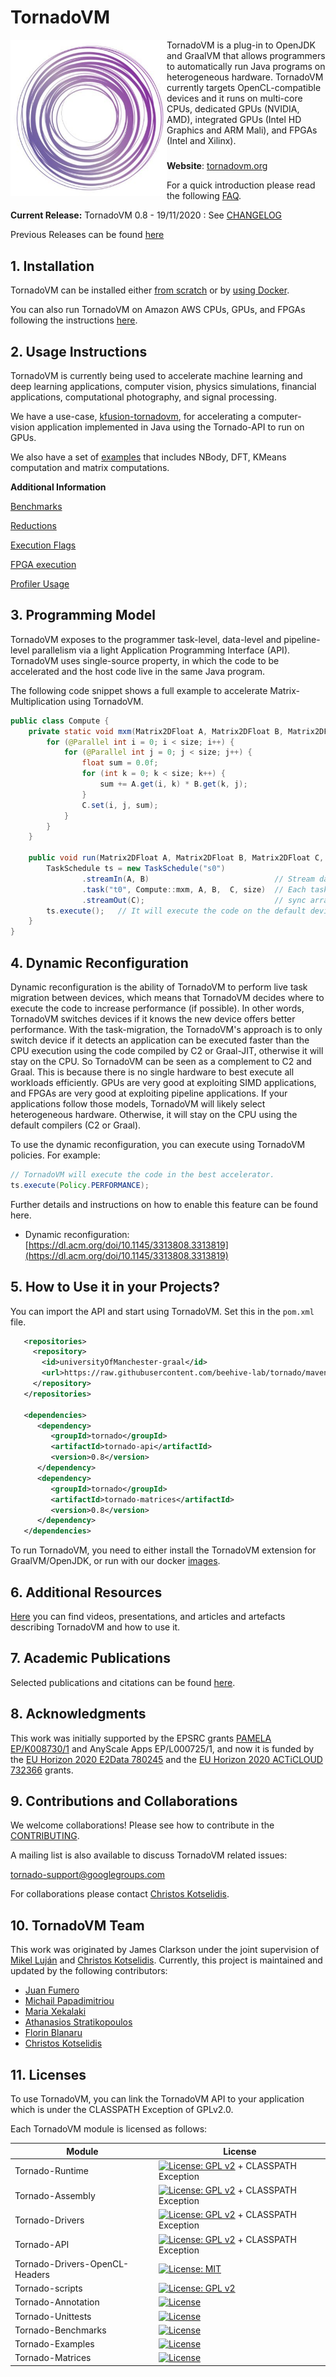 # TornadoVM

<img align="left" width="250" height="250" src="etc/tornadoVM_Logo.jpg">
TornadoVM is a plug-in to OpenJDK and GraalVM that allows programmers to automatically run Java programs on heterogeneous hardware. TornadoVM currently targets OpenCL-compatible devices and it runs on multi-core CPUs, dedicated GPUs (NVIDIA, AMD), integrated GPUs (Intel HD Graphics and ARM Mali), and FPGAs (Intel and Xilinx).

#####
**Website**: [tornadovm.org](tornadovm.org)

For a quick introduction please read the following [FAQ](assembly/src/docs/15_FAQ.md).

**Current Release:** TornadoVM 0.8  - 19/11/2020 : See [CHANGELOG](assembly/src/docs/CHANGELOG.md#tornadovm-08)


Previous Releases can be found [here](assembly/src/docs/Releases.md)

## 1. Installation

TornadoVM can be installed either [from scratch](INSTALL.md) or by [using Docker](assembly/src/docs/13_INSTALL_WITH_DOCKER.md).

You can also run TornadoVM on Amazon AWS CPUs, GPUs, and FPGAs following the instructions [here](assembly/src/docs/17_AWS.md).

## 2. Usage Instructions

TornadoVM is currently being used to accelerate machine learning and deep learning applications, computer vision, physics simulations, financial applications, computational photography, and signal processing.

We have a use-case, [kfusion-tornadovm](https://github.com/beehive-lab/kfusion-tornadovm), for accelerating a computer-vision application implemented in Java using the Tornado-API to run on GPUs.

We also have a set of [examples](https://github.com/beehive-lab/TornadoVM/tree/master/examples/src/main/java/uk/ac/manchester/tornado/examples) that includes NBody, DFT, KMeans computation and matrix computations.

**Additional Information**

[Benchmarks](assembly/src/docs/4_BENCHMARKS.md)

[Reductions](assembly/src/docs/5_REDUCTIONS.md)

[Execution Flags](assembly/src/docs/6_TORNADO_FLAGS.md)

[FPGA execution](assembly/src/docs/7_FPGA.md)

[Profiler Usage](assembly/src/docs/9_PROFILER.md)


## 3. Programming Model

TornadoVM exposes to the programmer task-level, data-level and pipeline-level parallelism via a light Application Programming Interface (API). TornadoVM uses single-source property, in which the code to be accelerated and the host code live in the same Java program.

The following code snippet shows a full example to accelerate Matrix-Multiplication using TornadoVM.

```java
public class Compute {
    private static void mxm(Matrix2DFloat A, Matrix2DFloat B, Matrix2DFloat C, final int size) {
        for (@Parallel int i = 0; i < size; i++) {
            for (@Parallel int j = 0; j < size; j++) {
                float sum = 0.0f;
                for (int k = 0; k < size; k++) {
                    sum += A.get(i, k) * B.get(k, j);
                }
                C.set(i, j, sum);
            }
        }
    }

    public void run(Matrix2DFloat A, Matrix2DFloat B, Matrix2DFloat C, final int size) {
        TaskSchedule ts = new TaskSchedule("s0")
                .streamIn(A, B)                            // Stream data from host to device
                .task("t0", Compute::mxm, A, B,  C, size)  // Each task points to an existing Java method
                .streamOut(C);                             // sync arrays with the host side
        ts.execute();   // It will execute the code on the default device (e.g. a GPU)
    }
}
```


## 4. Dynamic Reconfiguration

Dynamic reconfiguration is the ability of TornadoVM to perform live task migration between devices, which means that TornadoVM decides where to execute the code to increase performance (if possible). In other words, TornadoVM switches devices if it knows the new device offers better performance. With the task-migration, the TornadoVM's approach is to only switch device if it detects an application can be executed faster than the CPU execution using the code compiled by C2 or Graal-JIT, otherwise it will stay on the CPU. So TornadoVM can be seen as a complement to C2 and Graal. This is because there is no single hardware to best execute all workloads efficiently. GPUs are very good at exploiting SIMD applications, and FPGAs are very good at exploiting pipeline applications. If your applications follow those models, TornadoVM will likely select heterogeneous hardware. Otherwise, it will stay on the CPU using the default compilers (C2 or Graal).

To use the dynamic reconfiguration, you can execute using TornadoVM policies. For example:

```java
// TornadoVM will execute the code in the best accelerator.
ts.execute(Policy.PERFORMANCE);
```

Further details and instructions on how to enable this feature can be found here.

* Dynamic reconfiguration: [https://dl.acm.org/doi/10.1145/3313808.3313819](https://dl.acm.org/doi/10.1145/3313808.3313819)


## 5. How to Use it in your Projects?

You can import the API and start using TornadoVM. Set this in the `pom.xml` file. 

```xml
   <repositories>
     <repository>
       <id>universityOfManchester-graal</id>
       <url>https://raw.githubusercontent.com/beehive-lab/tornado/maven-tornadovm</url>
     </repository>
   </repositories>
  
   <dependencies>   
      <dependency>
         <groupId>tornado</groupId>
         <artifactId>tornado-api</artifactId>
         <version>0.8</version>
      </dependency>
      <dependency>
         <groupId>tornado</groupId>
         <artifactId>tornado-matrices</artifactId>
         <version>0.8</version>
      </dependency>
   </dependencies>
```

To run TornadoVM, you need to either install the TornadoVM extension for GraalVM/OpenJDK, or run with our docker [images](assembly/src/docs/12_INSTALL_WITH_DOCKER.md).

## 6. Additional Resources

[Here](assembly/src/docs/16_RESOURCES.md) you can find videos, presentations, and articles and artefacts describing TornadoVM and how to use it.

## 7. Academic Publications

Selected publications and citations can be found [here](assembly/src/docs/14_PUBLICATIONS.md).

## 8. Acknowledgments

This work was initially supported by the EPSRC grants [PAMELA EP/K008730/1](http://apt.cs.manchester.ac.uk/projects/PAMELA/) and AnyScale Apps EP/L000725/1, and now it is funded by the [EU Horizon 2020 E2Data 780245](https://e2data.eu) and the [EU Horizon 2020 ACTiCLOUD 732366](https://acticloud.eu) grants.

## 9. Contributions and Collaborations

We welcome collaborations! Please see how to contribute in the [CONTRIBUTING](CONTRIBUTING.md).

A mailing list is also available to discuss TornadoVM related issues:

tornado-support@googlegroups.com

For collaborations please contact [Christos Kotselidis](https://www.kotselidis.net).

## 10. TornadoVM Team

This work was originated by James Clarkson under the joint supervision of [Mikel Luján](https://www.linkedin.com/in/mikellujan/) and [Christos Kotselidis](https://www.kotselidis.net).
Currently, this project is maintained and updated by the following contributors:

* [Juan Fumero](https://jjfumero.github.io/)
* [Michail Papadimitriou](https://mikepapadim.github.io)
* [Maria Xekalaki](https://github.com/mairooni)
* [Athanasios Stratikopoulos](https://personalpages.manchester.ac.uk/staff/athanasios.stratikopoulos)
* [Florin Blanaru](https://github.com/gigiblender)
* [Christos Kotselidis](https://www.kotselidis.net)

## 11. Licenses

To use TornadoVM, you can link the TornadoVM API to your application which is under the CLASSPATH Exception of GPLv2.0.

Each TornadoVM module is licensed as follows:

|  Module | License  |
|---|---|
| Tornado-Runtime  | [![License: GPL v2](https://img.shields.io/badge/License-GPL%20v2-blue.svg)](https://www.gnu.org/licenses/old-licenses/gpl-2.0.en.html) + CLASSPATH Exception  |
| Tornado-Assembly  | [![License: GPL v2](https://img.shields.io/badge/License-GPL%20v2-blue.svg)](https://www.gnu.org/licenses/old-licenses/gpl-2.0.en.html) + CLASSPATH Exception |
| Tornado-Drivers |  [![License: GPL v2](https://img.shields.io/badge/License-GPL%20v2-blue.svg)](https://www.gnu.org/licenses/old-licenses/gpl-2.0.en.html) + CLASSPATH Exception |
| Tornado-API  | [![License: GPL v2](https://img.shields.io/badge/License-GPL%20v2-blue.svg)](https://www.gnu.org/licenses/old-licenses/gpl-2.0.en.html) + CLASSPATH Exception |
| Tornado-Drivers-OpenCL-Headers |  [![License: MIT](https://img.shields.io/badge/License-MIT-blue.svg)](https://github.com/KhronosGroup/OpenCL-Headers/blob/master/LICENSE) |
| Tornado-scripts |  [![License: GPL v2](https://img.shields.io/badge/License-GPL%20v2-blue.svg)](https://www.gnu.org/licenses/old-licenses/gpl-2.0.en.html) |
| Tornado-Annotation |  [![License](https://img.shields.io/badge/License-Apache%202.0-blue.svg)](https://opensource.org/licenses/Apache-2.0) |
| Tornado-Unittests |  [![License](https://img.shields.io/badge/License-Apache%202.0-blue.svg)](https://opensource.org/licenses/Apache-2.0) |
| Tornado-Benchmarks | [![License](https://img.shields.io/badge/License-Apache%202.0-blue.svg)](https://opensource.org/licenses/Apache-2.0)  |
| Tornado-Examples |  [![License](https://img.shields.io/badge/License-Apache%202.0-blue.svg)](https://opensource.org/licenses/Apache-2.0) |
| Tornado-Matrices  |  [![License](https://img.shields.io/badge/License-Apache%202.0-blue.svg)](https://opensource.org/licenses/Apache-2.0) |
